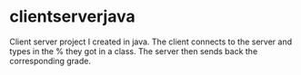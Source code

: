# clientserverjava
Client server project I created in java. The client connects to the server and types in the % they got in a class. The server then sends back the corresponding grade. 
